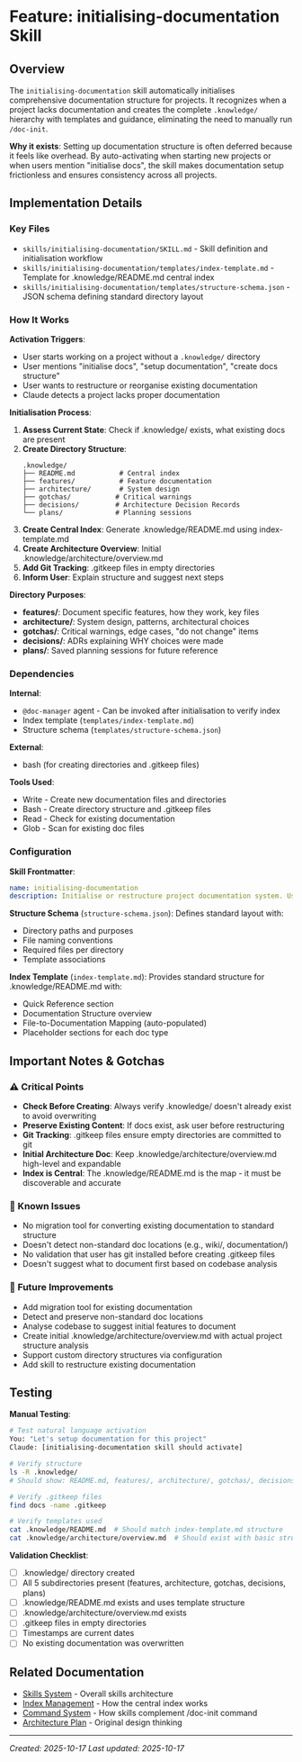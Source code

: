# Feature: initialising-documentation Skill

## Overview

The `initialising-documentation` skill automatically initialises comprehensive documentation structure for projects. It recognizes when a project lacks documentation and creates the complete `.knowledge/` hierarchy with templates and guidance, eliminating the need to manually run `/doc-init`.

**Why it exists**: Setting up documentation structure is often deferred because it feels like overhead. By auto-activating when starting new projects or when users mention "initialise docs", the skill makes documentation setup frictionless and ensures consistency across all projects.

## Implementation Details

### Key Files

- `skills/initialising-documentation/SKILL.md` - Skill definition and initialisation workflow
- `skills/initialising-documentation/templates/index-template.md` - Template for .knowledge/README.md central index
- `skills/initialising-documentation/templates/structure-schema.json` - JSON schema defining standard directory layout

### How It Works

**Activation Triggers**:
- User starts working on a project without a `.knowledge/` directory
- User mentions "initialise docs", "setup documentation", "create docs structure"
- User wants to restructure or reorganise existing documentation
- Claude detects a project lacks proper documentation

**Initialisation Process**:
1. **Assess Current State**: Check if .knowledge/ exists, what existing docs are present
2. **Create Directory Structure**:
   ```
   .knowledge/
   ├── README.md           # Central index
   ├── features/           # Feature documentation
   ├── architecture/       # System design
   ├── gotchas/           # Critical warnings
   ├── decisions/         # Architecture Decision Records
   └── plans/             # Planning sessions
   ```
3. **Create Central Index**: Generate .knowledge/README.md using index-template.md
4. **Create Architecture Overview**: Initial .knowledge/architecture/overview.md
5. **Add Git Tracking**: .gitkeep files in empty directories
6. **Inform User**: Explain structure and suggest next steps

**Directory Purposes**:
- **features/**: Document specific features, how they work, key files
- **architecture/**: System design, patterns, architectural choices
- **gotchas/**: Critical warnings, edge cases, "do not change" items
- **decisions/**: ADRs explaining WHY choices were made
- **plans/**: Saved planning sessions for future reference

### Dependencies

**Internal**:
- `@doc-manager` agent - Can be invoked after initialisation to verify index
- Index template (`templates/index-template.md`)
- Structure schema (`templates/structure-schema.json`)

**External**:
- bash (for creating directories and .gitkeep files)

**Tools Used**:
- Write - Create new documentation files and directories
- Bash - Create directory structure and .gitkeep files
- Read - Check for existing documentation
- Glob - Scan for existing doc files

### Configuration

**Skill Frontmatter**:
```yaml
name: initialising-documentation
description: Initialise or restructure project documentation system. Use when starting a new project, when user mentions "initialise docs", "setup documentation", "create docs structure", or when a project has no .knowledge/ directory.
```

**Structure Schema** (`structure-schema.json`):
Defines standard layout with:
- Directory paths and purposes
- File naming conventions
- Required files per directory
- Template associations

**Index Template** (`index-template.md`):
Provides standard structure for .knowledge/README.md with:
- Quick Reference section
- Documentation Structure overview
- File-to-Documentation Mapping (auto-populated)
- Placeholder sections for each doc type

## Important Notes & Gotchas

### ⚠️ Critical Points

- **Check Before Creating**: Always verify .knowledge/ doesn't already exist to avoid overwriting
- **Preserve Existing Content**: If docs exist, ask user before restructuring
- **Git Tracking**: .gitkeep files ensure empty directories are committed to git
- **Initial Architecture Doc**: Keep .knowledge/architecture/overview.md high-level and expandable
- **Index is Central**: The .knowledge/README.md is the map - it must be discoverable and accurate

### 🐛 Known Issues

- No migration tool for converting existing documentation to standard structure
- Doesn't detect non-standard doc locations (e.g., wiki/, documentation/)
- No validation that user has git installed before creating .gitkeep files
- Doesn't suggest what to document first based on codebase analysis

### 🔄 Future Improvements

- Add migration tool for existing documentation
- Detect and preserve non-standard doc locations
- Analyse codebase to suggest initial features to document
- Create initial .knowledge/architecture/overview.md with actual project structure analysis
- Support custom directory structures via configuration
- Add skill to restructure existing documentation

## Testing

**Manual Testing**:
```bash
# Test natural language activation
You: "Let's setup documentation for this project"
Claude: [initialising-documentation skill should activate]

# Verify structure
ls -R .knowledge/
# Should show: README.md, features/, architecture/, gotchas/, decisions/, plans/

# Verify .gitkeep files
find docs -name .gitkeep

# Verify templates used
cat .knowledge/README.md  # Should match index-template.md structure
cat .knowledge/architecture/overview.md  # Should exist with basic structure
```

**Validation Checklist**:
- [ ] .knowledge/ directory created
- [ ] All 5 subdirectories present (features, architecture, gotchas, decisions, plans)
- [ ] .knowledge/README.md exists and uses template structure
- [ ] .knowledge/architecture/overview.md exists
- [ ] .gitkeep files in empty directories
- [ ] Timestamps are current dates
- [ ] No existing documentation was overwritten

## Related Documentation

- [Skills System](./skills-system.md) - Overall skills architecture
- [Index Management](./index-management.md) - How the central index works
- [Command System](./command-system.md) - How skills complement /doc-init command
- [Architecture Plan](../plans/skills-architecture-v2.md) - Original design thinking

---
*Created: 2025-10-17*
*Last updated: 2025-10-17*
